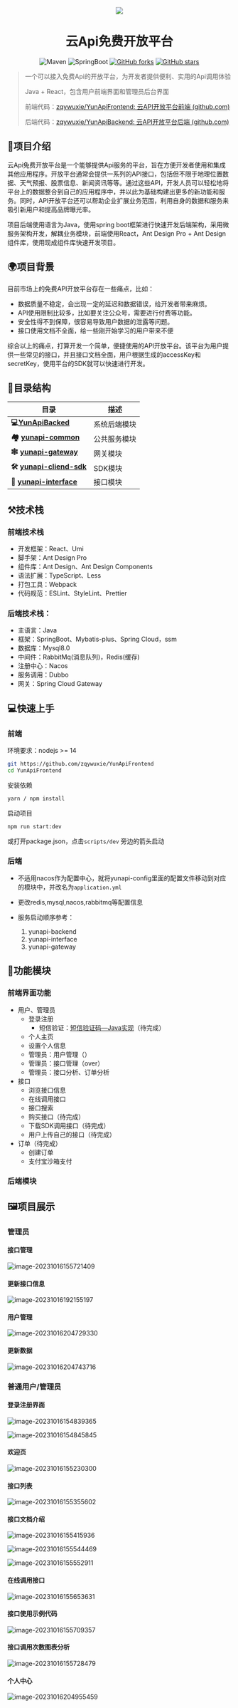 <p align="center">
<img src="https://wuxie-image.oss-cn-chengdu.aliyuncs.com/2023/09/19/logo.svg"/>
</p>
<h1 align="center"> 云Api免费开放平台</h1>
<div align="center">
    <img alt="Maven" src="https://raster.shields.io/badge/Maven-3.8.1-red.svg"/>
   <img alt="SpringBoot" src="https://raster.shields.io/badge/SpringBoot-2.67+-green.svg"/>
  <a href="https://github.com/qimu666/qi-api-sdk" target="_blank"><img src='https://img.shields.io/github/forks/zqywuxie/Study_Partner_backed' alt='GitHub forks' class="no-zoom"></a>
  <a href="https://github.com/qimu666/qi-api-sdk" target="_blank"><img src='https://img.shields.io/github/stars/zqywuxie/Study_Partner_backed' alt='GitHub stars' class="no-zoom"></a>
</div>

> 一个可以接入免费Api的开放平台，为开发者提供便利、实用的Api调用体验
>
> Java + React，包含用户前端界面和管理员后台界面
>
> 前端代码：[zqywuxie/YunApiFrontend: 云API开放平台前端 (github.com)](https://github.com/zqywuxie/YunApiFrontend)
>
> 后端代码：[zqywuxie/YunApiBackend: 云API开放平台后端 (github.com)](https://github.com/zqywuxie/YunApiBackend)

## 🙌项目介绍

云Api免费开放平台是一个能够提供Api服务的平台，旨在方便开发者使用和集成其他应用程序。开放平台通常会提供一系列的API接口，包括但不限于地理位置数据、天气预报、股票信息、新闻资讯等等。通过这些API，开发人员可以轻松地将平台上的数据整合到自己的应用程序中，并以此为基础构建出更多的新功能和服务。同时，API开放平台还可以帮助企业扩展业务范围，利用自身的数据和服务来吸引新用户和提高品牌曝光率。



项目后端使用语言为Java，使用spring boot框架进行快速开发后端架构，采用微服务架构开发，解耦业务模块，前端使用React，Ant Design Pro + Ant Design组件库，使用现成组件库快速开发项目。



## 🌍项目背景

目前市场上的免费API开放平台存在一些痛点，比如：

- 数据质量不稳定，会出现一定的延迟和数据错误，给开发者带来麻烦。
- API使用限制比较多，比如要关注公众号，需要进行付费等功能。
- 安全性得不到保障，很容易导致用户数据的泄露等问题。
- 接口使用文档不全面，给一些刚开始学习的用户带来不便

综合以上的痛点，打算开发一个简单，便捷使用的API开放平台。该平台为用户提供一些常见的接口，并且接口文档全面，用户根据生成的accessKey和secretKey，使用平台的SDK就可以快速进行开发。

## 📑目录结构

| 目录                                                         | 描述         |
| ------------------------------------------------------------ | ------------ |
| **💻[YunApiBacked](./YunApiBackend)**                         | 系统后端模块 |
| **🏘️ [yunapi-common](./yunapi-common)**                       | 公共服务模块 |
| **🕸️ [yunapi-gateway](./yunapi-gateway)**                     | 网关模块     |
| **🛠 [yunapi-cliend-sdk](https://github.com/zqywuxie/YunApi-JavaSDK)** | SDK模块      |
| **🔗 [yunapi-interface](./yunapi-interface)**                 | 接口模块     |



## ⚒️技术栈

### 前端技术栈

- 开发框架：React、Umi
- 脚手架：Ant Design Pro
- 组件库：Ant Design、Ant Design Components
- 语法扩展：TypeScript、Less
- 打包工具：Webpack
- 代码规范：ESLint、StyleLint、Prettier

### 后端技术栈：

- 主语言：Java
- 框架：SpringBoot、Mybatis-plus、Spring Cloud，ssm
- 数据库：Mysql8.0
- 中间件：RabbitMq(消息队列)，Redis(缓存)
- 注册中心：Nacos
- 服务调用：Dubbo
- 网关：Spring Cloud  Gateway



## 💻快速上手

### 前端

环境要求：nodejs >= 14

~~~sh
git https://github.com/zqywuxie/YunApiFrontend
cd YunApiFrontend
~~~

安装依赖

```sh
yarn / npm install
```

启动项目

```sh
npm run start:dev
```

或打开package.json，点击`scripts/dev` 旁边的箭头启动

### 后端

- 不适用nacos作为配置中心，就将yunapi-config里面的配置文件移动到对应的模块中，并改名为`application.yml`
- 更改redis,mysql,nacos,rabbitmq等配置信息
- 服务启动顺序参考：

  1. yunapi-backend
  2. yunapi-interface
  3. yunapi-gateway

## 🔧功能模块

### 前端界面功能

* 用户、管理员
  * 登录注册
    * 短信验证：[短信验证码—Java实现](https://blog.csdn.net/idogbin/article/details/130444691)（待完成）
  * 个人主页
  * 设置个人信息
  * 管理员：用户管理（）
  * 管理员：接口管理（over）
  * 管理员：接口分析、订单分析
* 接口
  * 浏览接口信息
  * 在线调用接口
  * 接口搜索
  * 购买接口（待完成）
  * 下载SDK调用接口（待完成）
  * 用户上传自己的接口（待完成）
* 订单（待完成）
  * 创建订单
  * 支付宝沙箱支付



### 后端模块



## 🖼️项目展示

### 管理员

#### 接口管理

![image-20231016155721409](https://wuxie-image.oss-cn-chengdu.aliyuncs.com/2023/09/19/image-20231016155721409.png)

#### 更新接口信息

![image-20231016192155197](https://wuxie-image.oss-cn-chengdu.aliyuncs.com/2023/09/19/image-20231016192155197.png)



#### 用户管理

![image-20231016204729330](https://wuxie-image.oss-cn-chengdu.aliyuncs.com/2023/09/19/image-20231016204729330.png)

#### 更新数据

![image-20231016204743716](https://wuxie-image.oss-cn-chengdu.aliyuncs.com/2023/09/19/image-20231016204743716.png)



### 普通用户/管理员

#### 登录注册界面

![image-20231016154839365](https://wuxie-image.oss-cn-chengdu.aliyuncs.com/2023/09/19/image-20231016154839365.png)

![image-20231016154845845](https://wuxie-image.oss-cn-chengdu.aliyuncs.com/2023/09/19/image-20231016154845845.png)

#### 欢迎页

![image-20231016155230300](https://wuxie-image.oss-cn-chengdu.aliyuncs.com/2023/09/19/image-20231016155230300.png)

#### 接口列表

![image-20231016155355602](https://wuxie-image.oss-cn-chengdu.aliyuncs.com/2023/09/19/image-20231016155355602.png)



#### 接口文档介绍

![image-20231016155415936](https://wuxie-image.oss-cn-chengdu.aliyuncs.com/2023/09/19/image-20231016155415936.png)





![image-20231016155544469](https://wuxie-image.oss-cn-chengdu.aliyuncs.com/2023/09/19/image-20231016155544469.png)



![image-20231016155552911](https://wuxie-image.oss-cn-chengdu.aliyuncs.com/2023/09/19/image-20231016155552911.png)

#### 在线调用接口

![image-20231016155653631](https://wuxie-image.oss-cn-chengdu.aliyuncs.com/2023/09/19/image-20231016155653631.png)

#### 接口使用示例代码

![image-20231016155709357](https://wuxie-image.oss-cn-chengdu.aliyuncs.com/2023/09/19/image-20231016155709357.png)



#### 接口调用次数图表分析

![image-20231016155728479](https://wuxie-image.oss-cn-chengdu.aliyuncs.com/2023/09/19/image-20231016155728479.png)



#### 个人中心

![image-20231016204955459](https://wuxie-image.oss-cn-chengdu.aliyuncs.com/2023/09/19/image-20231016204955459.png)
